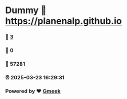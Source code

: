 # Dummy :link: https://planenalp.github.io 
### :page_facing_up: [3](https://planenalp.github.io/tag.html) 
### :speech_balloon: 0 
### :hibiscus: 57281 
### :alarm_clock: 2025-03-23 16:29:31 
### Powered by :heart: [Gmeek](https://github.com/Meekdai/Gmeek)
